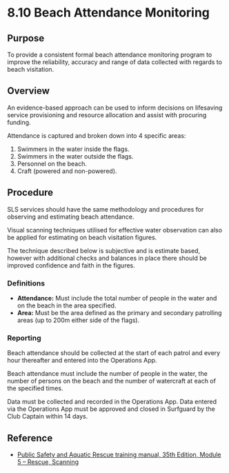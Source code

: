 # 8.10 Beach Attendance Monitoring

## Purpose

To provide a consistent formal beach attendance monitoring program to improve the reliability, accuracy and range of data collected with regards to beach visitation.

## Overview

An evidence-based approach can be used to inform decisions on lifesaving service provisioning and resource allocation and assist with procuring funding.

Attendance is captured and broken down into 4 specific areas:

1. Swimmers in the water inside the flags.
2. Swimmers in the water outside the flags.
3. Personnel on the beach.
4. Craft (powered and non-powered).

## Procedure

SLS services should have the same methodology and procedures for observing and estimating beach attendance.

Visual scanning techniques utilised for effective water observation can also be applied for estimating on beach visitation figures.

The technique described below is subjective and is estimate based, however with additional checks and balances in place there should be improved confidence and faith in the figures.

### Definitions

- **Attendance:** Must include the total number of people in the water and on the beach in the area specified.
- **Area:** Must be the area defined as the primary and secondary patrolling areas (up to 200m either side of the flags).

### Reporting

Beach attendance should be collected at the start of each patrol and every hour thereafter and entered into the Operations App.

Beach attendance must include the number of people in the water, the number of persons on the beach and the number of watercraft at each of the specified times.

Data must be collected and recorded in the Operations App. Data entered via the Operations App must be approved and closed in Surfguard by the Club Captain within 14 days.

## Reference

- [Public Safety and Aquatic Rescue training manual, 35th Edition, Module 5 – Rescue, Scanning](https://members.sls.com.au/members/document_library/1/media/8571)